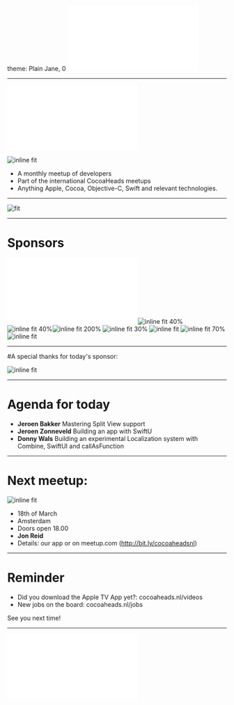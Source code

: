 theme: Plain Jane, 0
 ![fit 150%](../../Logos/CocoaHeadsNL.pdf)

---

![right](../../Logos/CocoaHeadsNL.pdf)

![inline fit](../../Images/4.jpg)

- A monthly meetup of developers
- Part of the international CocoaHeads meetups
- Anything Apple, Cocoa, Objective-C, Swift and relevant technologies.

---

![fit](../../Images/swag.png)

---

# Sponsors

![inline fit 40%](../../Logos/egeniq.pdf)![inline fit 40%](../../Logos/parkmobile.png)
![inline fit 40%](../../Logos/abnamro.png)![inline fit 200%](../../Logos/achmea.jpg) ![inline fit 30%](../../Logos/q42.png)
![inline fit](../../Logos/getaround.png) ![inline fit 70%](../../Logos/anwb400.png) ![inline fit](../../Logos/moneybird-logo-full-blue.png)


---

#A special thanks for today's sponsor:

![inline fit](../../Logos/triple.png)

---

# Agenda for today

- **Jeroen Bakker** Mastering Split View support
- **Jeroen Zonneveld** Building an app with SwiftU
- **Donny Wals** Building an experimental Localization system with Combine, SwiftUI and callAsFunction

---

# Next meetup:

![inline fit](../../Logos/abn.svg.png)

- 18th of March
- Amsterdam
- Doors open 18.00
- **Jon Reid**
- Details: our app or on meetup.com (http://bit.ly/cocoaheadsnl)

---

# Reminder

- Did you download the Apple TV App yet?: cocoaheads.nl/videos
- New jobs on the board: cocoaheads.nl/jobs

See you next time!

---

![fit](../../Logos/CocoaHeadsNL.pdf)
